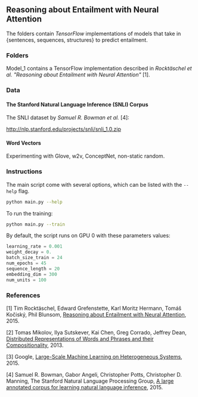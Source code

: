 ## Reasoning about Entailment with Neural Attention

The folders contain *TensorFlow* implementations of models that take in \{sentences, sequences, structures\} to predict entailment.

### Folders

Model_1 contains a TensorFlow implementation described in *Rocktäschel et al.* *"Reasoning about Entailment with Neural Attention"* [1]. 
### Data

#### The Stanford Natural Language Inference (SNLI) Corpus

The SNLI dataset by *Samuel R. Bowman et al.* [4]:

http://nlp.stanford.edu/projects/snli/snli_1.0.zip

#### Word Vectors

Experimenting with Glove, w2v, ConceptNet, non-static random.

### Instructions

The main script come with several options, which can be listed with the `--help` flag.
```bash
python main.py --help
```

To run the training:
```bash
python main.py --train
```
By default, the script runs on GPU 0 with these parameters values:
```python
learning_rate = 0.001
weight_decay = 0.
batch_size_train = 24
num_epochs = 45
sequence_length = 20
embedding_dim = 300
num_units = 100

```

### References

[1] Tim Rocktäschel, Edward Grefenstette, Karl Moritz Hermann, Tomáš Kočiský, Phil Blunsom, [Reasoning about Entailment with Neural Attention](https://arxiv.org/abs/1509.06664), 2015.

[2] Tomas Mikolov, Ilya Sutskever, Kai Chen, Greg Corrado, Jeffrey Dean, [Distributed Representations of Words and Phrases and their Compositionality](https://arxiv.org/abs/1310.4546), 2013.

[3] Google, [Large-Scale Machine Learning on Heterogeneous Systems](http://tensorflow.org/), 2015.

[4] Samuel R. Bowman, Gabor Angeli, Christopher Potts, Christopher D. Manning, The Stanford Natural Language Processing Group, [A large annotated corpus for learning natural language inference](http://nlp.stanford.edu/projects/snli/),  2015.
